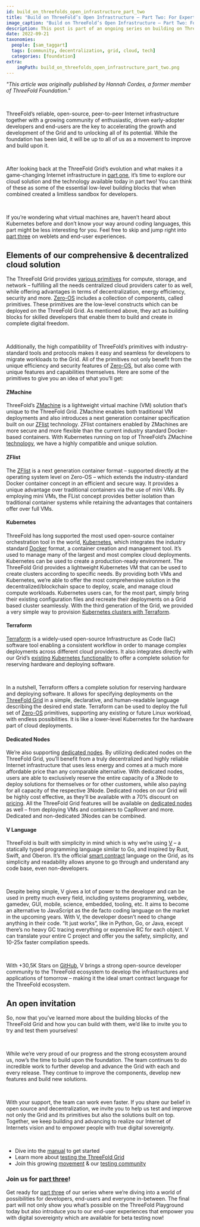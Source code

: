 ```yaml
---
id: build_on_threefolds_open_infrastructure_part_two
title: "Build on ThreeFold’s Open Infrastructure – Part Two: For Experts"
image_caption: "Build on ThreeFold’s Open Infrastructure – Part Two: For Experts"
description: This post is part of an ongoing series on building on ThreeFold’s open infrastructure. It’s for the more tech-savvy crowd, as we’ll dive into our cloud solution and everything enabled by the technology and tooling built on top.
date: 2022-09-21
taxonomies:
  people: [sam_taggart]
  tags: [community, decentralization, grid, cloud, tech]
  categories: [foundation]
extra:
    imgPath: build_on_threefolds_open_infrastructure_part_two.png
---
```


*"This article was originally published by Hannah Cordes, a former member of ThreeFold Foundation."*

<br>

ThreeFold’s reliable, open-source, peer-to-peer Internet infrastructure together with a growing community of enthusiastic, driven early-adopter developers and end-users are the key to accelerating the growth and development of the Grid and to unlocking all of its potential. While the foundation has been laid, it will be up to all of us as a movement to improve and build upon it.

<br/>

After looking back at the ThreeFold Grid’s evolution and what makes it a game-changing Internet infrastructure in [part one](https://www.threefold.io/blog/build-on-threefolds-open-infrastructure/), it’s time to explore our cloud solution and the technology available today in part two! You can think of these as some of the essential low-level building blocks that when combined created a limitless sandbox for developers.

<br/>

If you’re wondering what virtual machines are, haven’t heard about Kubernetes before and don’t know your way around coding languages, this part might be less interesting for you. Feel free to skip and jump right into [part three](https://www.threefold.io/blog/build-on-threefolds-open-infrastructure-part-three/) on weblets and end-user experiences.

## Elements of our comprehensive & decentralized cloud solution

The ThreeFold Grid provides [various primitives](https://library.threefold.me/info/threefold#/technology/threefold__tfgrid_primitives) for compute, storage, and network – fulfilling all the needs centralized cloud providers cater to as well, while offering advantages in terms of decentralization, energy efficiency, security and more. [Zero-OS](https://forum.threefold.io/t/all-you-need-to-know-about-zero-os/1734) includes a collection of components, called primitives. These primitives are the low-level constructs which can be deployed on the ThreeFold Grid. As mentioned above, they act as building blocks for skilled developers that enable them to build and create in complete digital freedom.

<br/>

Additionally, the high compatibility of ThreeFold’s primitives with industry-standard tools and protocols makes it easy and seamless for developers to migrate workloads to the Grid. All of the primitives not only benefit from the unique efficiency and security features of [Zero-OS](https://library.threefold.me/info/threefold#/technology/threefold__zos), but also come with unique features and capabilities themselves. Here are some of the primitives to give you an idea of what you’ll get:

#### ZMachine

ThreeFold’s [ZMachine](https://library.threefold.me/info/threefold#/technology/zmachine?id=zmachine) is a lightweight virtual machine (VM) solution that’s unique to the ThreeFold Grid. ZMachine enables both traditional VM deployments and also introduces a next generation container specification built on our [ZFlist](https://library.threefold.me/info/threefold#/technology/threefold__zos_fs?id=why-this-zflist-concept) technology. ZFlist containers enabled by ZMachines are more secure and more flexible than the current industry standard Docker-based containers. With Kubernetes running on top of ThreeFold’s ZMachine [technology](https://library.threefold.me/info/threefold#/tfgrid/threefold__grid_use?id=tfgrid-kubernetes-cloud), we have a highly compatible and unique solution.

#### ZFlist

The [ZFlist](https://library.threefold.me/info/threefold#/technology/threefold__zos_fs?id=why-this-zflist-concept) is a next generation container format – supported directly at the operating system level on Zero-OS – which extends the industry-standard Docker container concept in an efficient and secure way. It provides a unique advantage over traditional containers via the use of mini VMs. By employing mini VMs, the FList concept provides better isolation than traditional container systems while retaining the advantages that containers offer over full VMs.

#### Kubernetes

ThreeFold has long supported the most used open-source container orchestration tool in the world, [Kubernetes](https://kubernetes.io/), which integrates the industry standard [Docker](https://www.docker.com/) format, a container creation and management tool. It’s used to manage many of the largest and most complex cloud deployments. Kubernetes can be used to create a production-ready environment. The ThreeFold Grid provides a lightweight Kubernetes VM that can be used to create clusters according to specific needs. By providing both VMs and Kubernetes, we’re able to offer the most comprehensive solution in the decentralized/blockchain space to deploy, scale, and manage cloud compute workloads. Kubernetes users can, for the most part, simply bring their existing configuration files and recreate their deployments on a Grid based cluster seamlessly. With the third generation of the Grid, we provided a very simple way to provision [Kubernetes clusters with Terraform](https://library.threefold.me/info/manual/#/manual3_iac/grid3_terraform/manual__terraform_k8s?id=more-info).

#### Terraform

[Terraform](https://forum.threefold.io/t/threefold-grid-3-0-supports-terraform/1184?u=hannahcordes) is a widely-used open-source Infrastructure as Code (IaC) software tool enabling a consistent workflow in order to manage complex deployments across different cloud providers. It also integrates directly with our Grid’s [existing Kubernetes functionality](https://library.threefold.me/info/threefold#/cloud/threefold__usp_compatible?id=kubernetes) to offer a complete solution for reserving hardware and deploying software.

<br/>

In a nutshell, Terraform offers a complete solution for reserving hardware and deploying software. It allows for specifying deployments on the [ThreeFold Grid](https://library.threefold.me/info/threefold#/tfgrid/threefold__tfgrid_home) in a simple, declarative, and human-readable language describing the desired end state. Terraform can be used to deploy the full set of [Zero-OS](https://forum.threefold.io/t/all-you-need-to-know-about-zero-os/1734) primitives, supporting any existing or future Linux workload, with endless possibilities. It is like a lower-level Kubernetes for the hardware part of cloud deployments.

#### Dedicated Nodes

We’re also supporting [dedicated nodes](https://forum.threefold.io/t/exciting-news-dedicated-nodes-on-the-people-s-internet/2645?u=hannahcordes). By utilizing dedicated nodes on the ThreeFold Grid, you’ll benefit from a truly decentralized and highly reliable Internet infrastructure that uses less energy and comes at a much more affordable price than any comparable alternative. With dedicated nodes, users are able to exclusively reserve the entire capacity of a 3Node to deploy solutions for themselves or for other customers, while also paying for all capacity of the respective 3Node. Dedicated nodes on our Grid will be highly cost effective, as they’ll be available with a 70% discount on [pricing](https://forum.threefold.io/t/pricing-for-tfgrid/2518/7). All the ThreeFold Grid features will be available on [dedicated nodes](https://forum.threefold.io/t/exciting-news-dedicated-nodes-on-the-people-s-internet/2645?u=hannahcordes) as well – from deploying VMs and containers to CapRover and more. Dedicated and non-dedicated 3Nodes can be combined.

#### V Language

ThreeFold is built with simplicity in mind which is why we’re using [V](https://www.threefold.io/partners/vlang/) – a statically typed programming language similar to Go, and inspired by Rust, Swift, and Oberon. It’s the official [smart contract](https://library.threefold.me/info/threefold#/technology/threefold__smartcontract_it) language on the Grid, as its simplicity and readability allows anyone to go through and understand any code base, even non-developers.

<br/>

Despite being simple, V gives a lot of power to the developer and can be used in pretty much every field, including systems programming, webdev, gamedev, GUI, mobile, science, embedded, tooling, etc. It aims to become an alternative to JavaScript as the de facto coding language on the market in the upcoming years. With V, the developer doesn’t need to change anything in their code. “It just works”, like in Python, Go, or Java, except there’s no heavy GC tracing everything or expensive RC for each object. V can translate your entire C project and offer you the safety, simplicity, and 10-25x faster compilation speeds.

<br/>

With +30,5K Stars on [GitHub](https://github.com/vlang/v), V brings a strong open-source developer community to the ThreeFold ecosystem to develop the infrastructures and applications of tomorrow – making it the ideal smart contract language for the ThreeFold ecosystem.

## An open invitation

So, now that you’ve learned more about the building blocks of the ThreeFold Grid and how you can build with them, we’d like to invite you to try and test them yourselves!

<br/>

While we’re very proud of our progress and the strong ecosystem around us, now’s the time to build upon the foundation. The team continues to do incredible work to further develop and advance the Grid with each and every release. They continue to improve the components, develop new features and build new solutions.

<br/>

With your support, the team can work even faster. If you share our belief in open source and decentralization, we invite you to help us test and improve not only the Grid and its primitives but also the solutions built on top. Together, we keep building and advancing to realize our Internet of Internets vision and to empower people with true digital sovereignty. 

<br/>

* Dive into the [manual](https://library.threefold.me/info/manual/#/) to get started
* Learn more about [testing the ThreeFold Grid](https://library.threefold.me/info/manual/#/manual__grid3_testing?id=testing-the-threefold_grid3)
* Join this growing [movement](https://t.me/threefold) & our [testing community](https://t.me/threefoldtesting)

### Join us for [part three](https://www.threefold.io/blog/build-on-threefolds-open-infrastructure-part-three/)!

Get ready for [part three](https://www.threefold.io/blog/build-on-threefolds-open-infrastructure-part-three/) of our series where we’re diving into a world of possibilities for developers, end-users and everyone in-between. The final part will not only show you what’s possible on the ThreeFold Playground today but also introduce you to our end-user experiences that empower you with digital sovereignty which are available for beta testing now!

